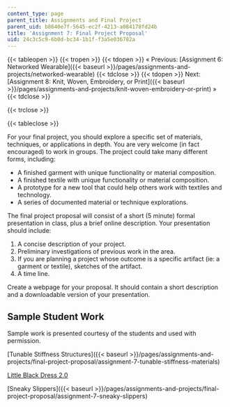 ```yaml
---
content_type: page
parent_title: Assignments and Final Project
parent_uid: b8640e7f-5645-ec2f-4213-a084178fd24b
title: 'Assignment 7: Final Project Proposal'
uid: 24c3c5c9-6b0d-bc34-1b1f-f3a5e036782a
---
```


{{< tableopen >}}
{{< tropen >}}
{{< tdopen >}}
« Previous: [Assignment 6: Networked Wearable]({{< baseurl >}}/pages/assignments-and-projects/networked-wearable)
{{< tdclose >}}
{{< tdopen >}}
Next: [Assignment 8: Knit, Woven, Embroidery, or Print]({{< baseurl >}}/pages/assignments-and-projects/knit-woven-embroidery-or-print) »
{{< tdclose >}}

{{< trclose >}}

{{< tableclose >}}

For your final project, you should explore a specific set of materials, techniques, or applications in depth. You are very welcome (in fact encouraged) to work in groups. The project could take many different forms, including:

*   A finished garment with unique functionality or material composition.
*   A finished textile with unique functionality or material composition.
*   A prototype for a new tool that could help others work with textiles and technology.
*   A series of documented material or technique explorations.

The final project proposal will consist of a short (5 minute) formal presentation in class, plus a brief online description. Your presentation should include:

1.  A concise description of your project.
2.  Preliminary investigations of previous work in the area.
3.  If you are planning a project whose outcome is a specific artifact (ie: a garment or textile), sketches of the artifact.
4.  A time line.

Create a webpage for your proposal. It should contain a short description and a downloadable version of your presentation.

Sample Student Work
-------------------

Sample work is presented courtesy of the students and used with permission.

[Tunable Stiffness Structures]({{< baseurl >}}/pages/assignments-and-projects/final-project-proposal/assignment-7-tunable-stiffness-materials)

[Little Black Dress 2.0](/courses/media-arts-and-sciences/mas-962-special-topics-new-textiles-spring-2010/assignments-and-projects/final-project-proposal/assignment-7-little-black-dress-2.0)

[Sneaky Slippers]({{< baseurl >}}/pages/assignments-and-projects/final-project-proposal/assignment-7-sneaky-slippers)